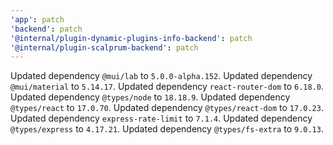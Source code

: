 ```yaml
---
'app': patch
'backend': patch
'@internal/plugin-dynamic-plugins-info-backend': patch
'@internal/plugin-scalprum-backend': patch
---
```


Updated dependency `@mui/lab` to `5.0.0-alpha.152`.
Updated dependency `@mui/material` to `5.14.17`.
Updated dependency `react-router-dom` to `6.18.0`.
Updated dependency `@types/node` to `18.18.9`.
Updated dependency `@types/react` to `17.0.70`.
Updated dependency `@types/react-dom` to `17.0.23`.
Updated dependency `express-rate-limit` to `7.1.4`.
Updated dependency `@types/express` to `4.17.21`.
Updated dependency `@types/fs-extra` to `9.0.13`.
